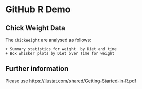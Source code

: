 # GitHub R Demo

## Chick Weight Data

The `ChickWeight` are analysed as follows:
    
    + Summary statistics for weight  by Diet and time
    + Box whisker plots by Diet over Time for weight

## Further information

Please use https://ilustat.com/shared/Getting-Started-in-R.pdf